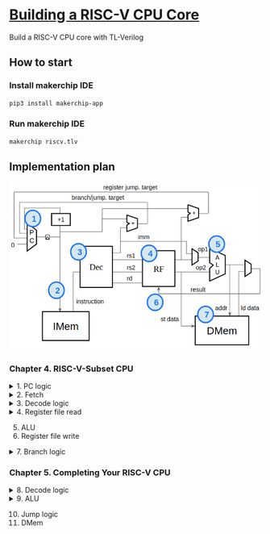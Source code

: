 # [Building a RISC-V CPU Core](https://learning.edx.org/course/course-v1:LinuxFoundationX+LFD111x+1T2021/home)
Build a RISC-V CPU core with TL-Verilog

## How to start
### Install makerchip IDE
```bash
pip3 install makerchip-app
```
### Run makerchip IDE
```bash
makerchip riscv.tlv
```

## Implementation plan
![RISC-V_CPU_Block_Diagram](resources/RISC-V_CPU_Block_Diagram.png)

### Chapter 4. RISC-V-Subset CPU
<details>
  <summary>1. PC logic</summary>
  <img src="resources/pc_logic/Initial_PC_logic.png">
</details>

<details>
  <summary>2. Fetch</summary>
  <img src="resources/fetch/Instruction_memory_hookup.png">
</details>

<details>
  <summary>3. Decode logic</summary>
  <img src="resources/decode_logic/Base_instruction_formats_showing_immediate_variants.png">
  <img src="resources/decode_logic/Instruction_types_from_opcode_6-2___instr_6-2__.png">
  <img src="resources/decode_logic/imm.png">
  <img src="resources/decode_logic/Instruction_decode_table__with_needed_instructions_circled.png">
</details>

<details>
  <summary>4. Register file read</summary>
  <img src="resources/register_file_read/The_provided_register_file_instantiation__before_you_modify_it_.png">
</details>

5. ALU
6. Register file write

<details>
  <summary>7. Branch logic</summary>
  <img src="resources/branch_logic/Branch_logic_in_greater_detail.png">
  <table>
    <tr>
      <th>Instruction</th>
      <th>Meaning</th>
      <th>Condition Expression</th>
    </tr>
    <tr>
      <td>BEQ</td>
      <td>Branch if equal</td>
      <td>x1 == x2</td>
    </tr>
    <tr>
      <td>BNE</td>
      <td>Branch if not equal</td>
      <td>x1 != x2</td>
    </tr>
    <tr>
      <td>BLT</td>
      <td>Branch if less than</td>
      <td>(x1 < x2) ^ (x1[31] != x2[31])</td>
    </tr>
    <tr>
      <td>BGE</td>
      <td>Branch if greater than or equal</td>
      <td>(x1 >= x2) ^ (x1[31] != x2[31])</td>
    </tr>
    <tr>
      <td>BLTU</td>
      <td>Branch if less than, unsigned</td>
      <td>x1 < x2</td>
    </tr>
    <tr>
      <td>BGEU</td>
      <td>Branch if greater than or equal, unsigned</td>
      <td>x1 >= x2</td>
    </tr>
  </table>
  <img src="resources/branch_logic/Branch_taken_logic_diagram.png">
</details>

### Chapter 5. Completing Your RISC-V CPU
<details>
  <summary>8. Decode logic</summary>
  <img src="resources/decode_logic/Instruction_decode_table__with_needed_instructions_circled.png">
</details>

<details>
  <summary>9. ALU</summary>
  <img src="resources/alu/Subexpressions_needed_by_the_ALU.png">
  <img src="resources/alu/alu_exprs.png">

  <a href="resources/alu/riscvcard.pdf">RISC-V green card</a>
</details>

10. Jump logic
11. DMem
